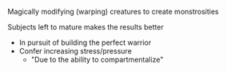 Magically modifying (warping) creatures to create monstrosities

Subjects left to mature makes the results better
- In pursuit of building the perfect warrior
- Confer increasing stress/pressure
	- "Due to the ability to compartmentalize"